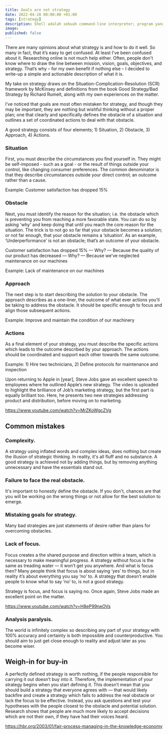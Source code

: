 ```yaml
---
title: Goals are not strategy
date: 2022-04-28 08:00:00 +01:00
tags: [strategy]
description: Shell adalah sebuah command-line interpreter; program yang berperan sebagai penerjemah perintah yang diinputkan oleh User yang melalui terminal, sehingga perintah tersebut bisa dimengerti oleh si Kernel.
image:
published: false
---
```


There are many opinions about what strategy is and how to do it well. So many in fact, that it’s easy to get confused. At least I’ve been confused about it. Researching online is not much help either. Often, people don't know where to draw the line between mission, vision, goals, objectives, and strategy. That’s why – for my own benefit if nothing else – I decided to write-up a simple and actionable description of what it is.

My take on strategy draws on the Situation-Complication-Resolution (SCR) framework by McKinsey and definitions from the book Good Strategy/Bad Strategy by Richard Rumelt, along with my own experiences on the matter.

I’ve noticed that goals are most often mistaken for strategy, and though they may be important, they are nothing but wishful thinking without a proper plan; one that clearly and specifically defines the obstacle of a situation and outlines a set of coordinated actions to deal with that obstacle.

A good strategy consists of four elements; 1) Situation, 2) Obstacle, 3) Approach, 4) Actions.


### Situation
First, you must describe the circumstances you find yourself in. They might be self-imposed - such as a goal - or the result of things outside your control, like changing consumer preferences. The common denominator is that they describe circumstances outside your direct control; an outcome rather than a cause.

Example: Customer satisfaction has dropped 15%


### Obstacle
Next, you must identify the reason for the situation; i.e. the obstacle which is preventing you from reaching a more favorable state. You can do so by asking 'why' and keep doing that until you reach the core reason for the situation. The trick is to not go so far that your obstacle becomes a solution; or not far enough, that your obstacle remains a ‘situation’. As an example, ‘Underperformance’ is not an obstacle; that’s an outcome of your obstacle.

Customer satisfaction has dropped 15% — Why? — Because the quality of our product has decreased — Why? — Because we’ve neglected maintenance on our machines

Example: Lack of maintenance on our machines


### Approach 
The next step is to start describing the solution to your obstacle. The approach describes as a one-liner, the outcome of what ever actions you'll be taking to address the obstacle. It should be specific enough to focus and align those subsequent actions.

Example: Improve and maintain the condition of our machinery


### Actions 
As a final element of your strategy, you must describe the specific actions which leads to the outcome described by your approach. The actions should be coordinated and support each other towards the same outcome.

Example: 1) Hire two technicians, 2) Define protocols for maintenance and inspection


Upon returning to Apple in [year], Steve Jobs gave an excellent speech to employees where he outlined Apple’s new strategy. The video is uploaded to highlight the brilliance of Job’s marketing strategy, but the first part is equally brilliant too. Here, he presents two new strategies addressing product and distribution, before moving on to marketing. 

https://www.youtube.com/watch?v=MrZKoWgcZVg 



## Common mistakes

### Complexity. 

A strategy using inflated words and complex ideas, does nothing but create the illusion of strategic thinking. In reality, it's all fluff and no substance. A good strategy is achieved not by adding things, but by removing anything unnecessary and have the essentials stand out.

### Failure to face the real obstacle.

It's important to honestly define the obstacle. If you don't, chances are that you will be working on the wrong things or not allow for the best solution to emerge.

### Mistaking goals for strategy.

Many bad strategies are just statements of desire rather than plans for overcoming obstacles.

### Lack of focus.

Focus creates a the shared purpose and direction within a team, which is necessary to make meaningful progress. A strategy without focus is the same as treading water — it won’t get you anywhere. And what is focus then? Many people think that focus is about saying ‘yes’ to things, but in reality it’s about everything you say ‘no’ to. A strategy that doesn’t enable people to know what to say ‘no’ to, is not a good strategy.

Strategy is focus, and focus is saying no. Once again, Steve Jobs made an excellent point on the matter.

https://www.youtube.com/watch?v=H8eP99neOVs 

### Analysis paralysis. 

The world is infinitely complex so describing any part of your strategy with 100% accuracy and certainty is both impossible and counterproductive. You should aim to just get close enough to reality and adjust later as you become wiser.


## Weigh-in for buy-in

A perfectly defined strategy is worth nothing, if the people responsible for carrying it out doesn’t buy into it. Therefore, the implementation of your strategy begins when you start defining it. This doesn’t mean that you should build a strategy that everyone agrees with — that would likely backfire and create a strategy which fails to address the real obstacle or lack the focus to be effective. Instead, you ask questions and test your hypotheses with the people closest to the obstacle and potential solution. Research shows that people are much more likely to accept decisions which are not their own, if they have had their voices heard.

https://hbr.org/2003/01/fair-process-managing-in-the-knowledge-economy 
